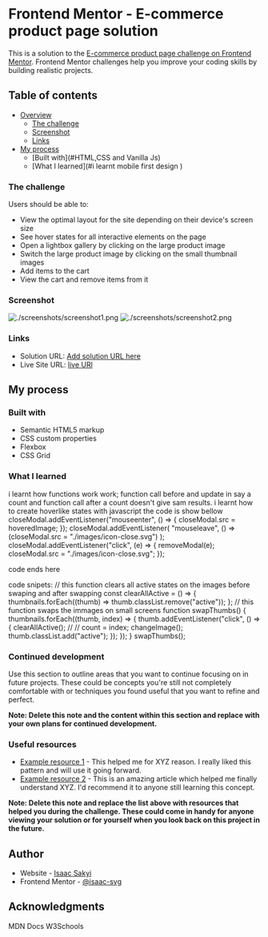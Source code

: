 # Frontend Mentor - E-commerce product page solution

This is a solution to the [E-commerce product page challenge on Frontend Mentor](https://www.frontendmentor.io/challenges/ecommerce-product-page-UPsZ9MJp6). Frontend Mentor challenges help you improve your coding skills by building realistic projects.

## Table of contents

- [Overview](#overview)
  - [The challenge](#the-challenge)
  - [Screenshot](#screenshot)
  - [Links](#links)
- [My process](#my-process)
  - [Built with](#HTML,CSS and Vanilla Js)
  - [What I learned](#i learnt mobile first design )



### The challenge

Users should be able to:

- View the optimal layout for the site depending on their device's screen size
- See hover states for all interactive elements on the page
- Open a lightbox gallery by clicking on the large product image
- Switch the large product image by clicking on the small thumbnail images
- Add items to the cart
- View the cart and remove items from it

### Screenshot

![./screenshots/screenshot1.png](./screenshot.jpg)
![./screenshots/screenshot2.png](./screenshot.jpg)


### Links

- Solution URL: [Add solution URL here](https://your-solution-url.com)
- Live Site URL: [live URl](https://ecommui.netlify.app/)

## My process

### Built with

- Semantic HTML5 markup
- CSS custom properties
- Flexbox
- CSS Grid




### What I learned
i learnt how functions work work; 
function call before and update in say  a count and function call after a count doesn't give sam results.
i learnt how to create hoverlike states with javascript
the code is show bellow
closeModal.addEventListener("mouseenter", () => {
  closeModal.src = hoveredImage;
});
closeModal.addEventListener(
  "mouseleave",
  () => (closeModal.src = "./images/icon-close.svg")
);
closeModal.addEventListener("click", (e) => {
  removeModal(e);
  closeModal.src = "./images/icon-close.svg";
});

code ends here


code snipets:
 // this function clears all active states on the images before swaping and after swapping
const clearAllActive = () => {
  thumbnails.forEach((thumb) => thumb.classList.remove("active"));
};
//  this function swaps the immages on small screens
function swapThumbs() {
  thumbnails.forEach((thumb, index) => {
    thumb.addEventListener("click", () => {
      clearAllActive();
      //
      //
      count = index;
      changeImage();
      thumb.classList.add("active");
    });
  });
}
swapThumbs();



### Continued development

Use this section to outline areas that you want to continue focusing on in future projects. These could be concepts you're still not completely comfortable with or techniques you found useful that you want to refine and perfect.

**Note: Delete this note and the content within this section and replace with your own plans for continued development.**

### Useful resources

- [Example resource 1](https://www.example.com) - This helped me for XYZ reason. I really liked this pattern and will use it going forward.
- [Example resource 2](https://www.example.com) - This is an amazing article which helped me finally understand XYZ. I'd recommend it to anyone still learning this concept.

**Note: Delete this note and replace the list above with resources that helped you during the challenge. These could come in handy for anyone viewing your solution or for yourself when you look back on this project in the future.**

## Author

- Website - [Isaac Sakyi](https://ecommui.netlify.app/)
- Frontend Mentor - [@isaac-svg](https://www.frontendmentor.io/profile/yourusername)



## Acknowledgments

MDN Docs 
W3Schools


